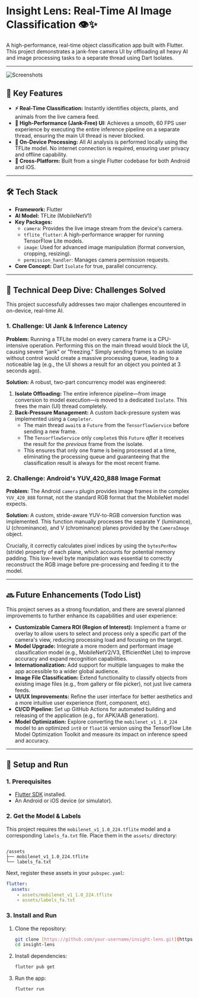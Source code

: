 
# Insight Lens: Real-Time AI Image Classification 👁️✨

A high-performance, real-time object classification app built with Flutter. This project demonstrates a jank-free camera UI by offloading all heavy AI and image processing tasks to a separate thread using Dart Isolates.

---
![Screenshots](https://github.com/user-attachments/assets/dcf9a523-96df-436e-905f-481de6270b54)


## 🚀 Key Features

* **⚡ Real-Time Classification:** Instantly identifies objects, plants, and animals from the live camera feed.
* **🚀 High-Performance (Jank-Free) UI:** Achieves a smooth, 60 FPS user experience by executing the entire inference pipeline on a separate thread, ensuring the main UI thread is never blocked.
* **🔐 On-Device Processing:** All AI analysis is performed locally using the TFLite model. No internet connection is required, ensuring user privacy and offline capability.
* **📱 Cross-Platform:** Built from a single Flutter codebase for both Android and iOS.

---

## 🛠️ Tech Stack

* **Framework:** Flutter
* **AI Model:** TFLite (MobileNetV1)
* **Key Packages:**
    * `camera`: Provides the live image stream from the device's camera.
    * `tflite_flutter`: A high-performance wrapper for running TensorFlow Lite models.
    * `image`: Used for advanced image manipulation (format conversion, cropping, resizing).
    * `permission_handler`: Manages camera permission requests.
* **Core Concept:** Dart `Isolate` for true, parallel concurrency.

---

## 🧠 Technical Deep Dive: Challenges Solved

This project successfully addresses two major challenges encountered in on-device, real-time AI.

### 1. Challenge: UI Jank & Inference Latency

**Problem:** Running a TFLite model on every camera frame is a CPU-intensive operation. Performing this on the main thread would block the UI, causing severe "jank" or "freezing." Simply sending frames to an isolate without control would create a massive processing queue, leading to a noticeable lag (e.g., the UI shows a result for an object you pointed at 3 seconds ago).

**Solution:**
A robust, two-part concurrency model was engineered:

1.  **Isolate Offloading:** The entire inference pipeline—from image conversion to model execution—is moved to a dedicated `Isolate`. This frees the main (UI) thread completely.
2.  **Back-Pressure Management:** A custom back-pressure system was implemented using a `Completer`.
    * The main thread `await`s a `Future` from the `TensorflowService` before sending a new frame.
    * The `TensorflowService` only `complete`s this `Future` *after* it receives the result for the *previous* frame from the isolate.
    * This ensures that only one frame is being processed at a time, eliminating the processing queue and guaranteeing that the classification result is always for the most recent frame.

### 2. Challenge: Android's YUV_420_888 Image Format

**Problem:** The Android `camera` plugin provides image frames in the complex `YUV_420_888` format, not the standard RGB format that the MobileNet model expects.

**Solution:**
A custom, stride-aware YUV-to-RGB conversion function was implemented. This function manually processes the separate Y (luminance), U (chrominance), and V (chrominance) planes provided by the `CameraImage` object.

Crucially, it correctly calculates pixel indices by using the `bytesPerRow` (stride) property of each plane, which accounts for potential memory padding. This low-level byte manipulation was essential to correctly reconstruct the RGB image before pre-processing and feeding it to the model.

---

## 🔜 Future Enhancements (Todo List)

This project serves as a strong foundation, and there are several planned improvements to further enhance its capabilities and user experience:

* **Customizable Camera ROI (Region of Interest):** Implement a frame or overlay to allow users to select and process only a specific part of the camera's view, reducing processing load and focusing on the target.
* **Model Upgrade:** Integrate a more modern and performant image classification model (e.g., MobileNetV2/V3, EfficientNet Lite) to improve accuracy and expand recognition capabilities.
* **Internationalization:** Add support for multiple languages to make the app accessible to a wider global audience.
* **Image File Classification:** Extend functionality to classify objects from existing image files (e.g., from gallery or file picker), not just live camera feeds.
* **UI/UX Improvements:** Refine the user interface for better aesthetics and a more intuitive user experience (font, component, etc).
* **CI/CD Pipeline:** Set up GitHub Actions for automated building and releasing of the application (e.g., for APK/AAB generation).
* **Model Optimization:** Explore converting the `mobilenet_v1_1.0_224` model to an optimized `int8` or `float16` version using the TensorFlow Lite Model Optimization Toolkit and measure its impact on inference speed and accuracy.

---

## 🏁 Setup and Run

### 1. Prerequisites
* [Flutter SDK](https://flutter.dev/docs/get-started/install) installed.
* An Android or iOS device (or simulator).

### 2. Get the Model & Labels
This project requires the `mobilenet_v1_1.0_224.tflite` model and a corresponding `labels_fa.txt` file. Place them in the `assets/` directory:

```

/assets
├── mobilenet_v1_1.0_224.tflite
└── labels_fa.txt

````

Next, register these assets in your `pubspec.yaml`:

```yaml
flutter:
  assets:
    - assets/mobilenet_v1_1.0_224.tflite
    - assets/labels_fa.txt
````

### 3\. Install and Run

1.  Clone the repository:

    ```bash
    git clone [https://github.com/your-username/insight-lens.git](https://github.com/your-username/insight-lens.git)
    cd insight-lens
    ```

2.  Install dependencies:

    ```bash
    flutter pub get
    ```

3.  Run the app:

    ```bash
    flutter run
    ```

<!-- end list -->

```
```
